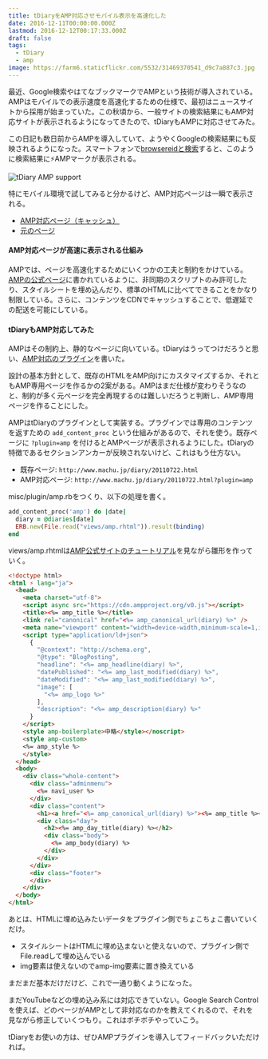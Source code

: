 ```yaml
---
title: tDiaryをAMP対応させモバイル表示を高速化した
date: 2016-12-11T00:00:00.000Z
lastmod: 2016-12-12T00:17:33.000Z
draft: false
tags:
  - tDiary
  - amp
image: https://farm6.staticflickr.com/5532/31469370541_d9c7a887c3.jpg
---
```


最近、Google検索やはてなブックマークでAMPという技術が導入されている。AMPはモバイルでの表示速度を高速化するための仕様で、最初はニュースサイトから採用が始まっていた。この秋頃から、一般サイトの検索結果にもAMP対応サイトが表示されるようになってきたので、tDiaryもAMPに対応させてみた。

この日記も数日前からAMPを導入していて、ようやくGoogleの検索結果にも反映されるようになった。スマートフォンで[browsereidと検索](https://www.google.co.jp/search?q=browsereid)すると、このように検索結果に⚡AMPマークが表示される。

![tDiary AMP support](@/assets/flickr/31469370541.jpg "tDiary AMP support")

特にモバイル環境で試してみると分かるけど、AMP対応ページは一瞬で表示される。

- [AMP対応ページ（キャッシュ）](https://cdn.ampproject.org/c/www.machu.jp/diary/20110722.html?plugin=amp)
- [元のページ](http://www.machu.jp/diary/20110722.html)

#### AMP対応ページが高速に表示される仕組み

AMPでは、ページを高速化するためにいくつかの工夫と制約をかけている。[AMPの公式ページ](https://www.ampproject.org/learn/how-amp-works/)に書かれているように、非同期のスクリプトのみ許可したり、スタイルシートを埋め込んだり、標準のHTMLに比べてできることをかなり制限している。さらに、コンテンツをCDNでキャッシュすることで、低遅延での配送を可能にしている。

#### tDiaryもAMP対応してみた

AMPはその制約上、静的なページに向いている。tDiaryはうってつけだろうと思い、[AMP対応のプラグイン](https://github.com/tdiary/tdiary-core/pull/597)を書いた。

設計の基本方針として、既存のHTMLをAMP向けにカスタマイズするか、それともAMP専用ページを作るかの2案がある。AMPはまだ仕様が変わりそうなのと、制約が多く元ページを完全再現するのは難しいだろうと判断し、AMP専用ページを作ることにした。

AMPはtDiaryのプラグインとして実装する。プラグインでは専用のコンテンツを返すための `add_content_proc` という仕組みがあるので、それを使う。既存ページに `?plugin=amp` を付けるとAMPページが表示されるようにした。tDiaryの特徴であるセクションアンカーが反映されないけど、これはもう仕方ない。

- 既存ページ: `http://www.machu.jp/diary/20110722.html`
- AMP対応ページ: `http://www.machu.jp/diary/20110722.html?plugin=amp`

misc/plugin/amp.rbをつくり、以下の処理を書く。

```ruby
add_content_proc('amp') do |date|
  diary = @diaries[date]
  ERB.new(File.read("views/amp.rhtml")).result(binding)
end
```

views/amp.rhtmlは[AMP公式サイトのチュートリアル](https://www.ampproject.org/docs/get_started/create)を見ながら雛形を作っていく。

```html
<!doctype html>
<html ⚡ lang="ja">
  <head>
    <meta charset="utf-8">
    <script async src="https://cdn.ampproject.org/v0.js"></script>
    <title><%= amp_title %></title>
    <link rel="canonical" href="<%= amp_canonical_url(diary) %>" />
    <meta name="viewport" content="width=device-width,minimum-scale=1,initial-scale=1">
    <script type="application/ld+json">
      {
        "@context": "http://schema.org",
        "@type": "BlogPosting",
        "headline": "<%= amp_headline(diary) %>",
        "datePublished": "<%= amp_last_modified(diary) %>",
        "dateModified": "<%= amp_last_modified(diary) %>",
        "image": [
          "<%= amp_logo %>"
        ],
        "description": "<%= amp_description(diary) %>"
      }
    </script>
    <style amp-boilerplate>中略</style></noscript>
    <style amp-custom>
    <%= amp_style %>
    </style>
  </head>
  <body>
    <div class="whole-content">
      <div class="adminmenu">
        <%= navi_user %>
      </div>
      <div class="content">
        <h1><a href="<%= amp_canonical_url(diary) %>"><%= amp_title %></a></h1>
        <div class="day">
          <h2><%= amp_day_title(diary) %></h2>
          <div class="body">
            <%= amp_body(diary) %>
          </div>
        </div>
      </div>
      <div class="footer">
      </div>
    </div>
  </body>
</html>
```

あとは、HTMLに埋め込みたいデータをプラグイン側でちょこちょこ書いていくだけ。

- スタイルシートはHTMLに埋め込まないと使えないので、プラグイン側でFile.readして埋め込んでいる
- img要素は使えないのでamp-img要素に置き換えている

まだまだ基本だけだけど、これで一通り動くようになった。

まだYouTubeなどの埋め込み系には対応できていない。Google Search Controlを使えば、どのページがAMPとして非対応なのかを教えてくれるので、それを見ながら修正していくつもり。これはボチボチやっていこう。

tDiaryをお使いの方は、ぜひAMPプラグインを導入してフィードバックいただければ。
